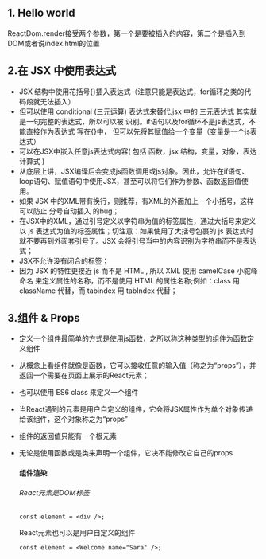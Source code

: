 ## 1. Hello world
ReactDom.render接受两个参数，第一个是要被插入的内容，第二个是插入到DOM或者说index.html的位置
## 2.在 JSX 中使用表达式

- JSX 结构中使用花括号{}插入表达式（注意只能是表达式，for循环之类的代码段就无法插入）
- 但可以使用 conditional (三元运算) 表达式来替代,jsx 中的 三元表达式 其实就是一句完整的表达式，所以可以被 识别。if语句以及for循环不是js表达式，不能直接作为表达式    写在{}中， 但可以先将其赋值给一个变量（变量是一个js表达式）
- 可以在JSX中嵌入任意js表达式内容( 包括 函数，jsx 结构，变量，对象，表达计算式 ) 
- 从底层上讲，JSX编译后会变成js函数调用或js对象。因此，允许在if语句、loop语句、赋值语句中使用JSX，甚至可以将它们作为参数、函数返回值使用。
- 如果 JSX 中的XML带有换行，则推荐，有XML的外面加上一个小括号，这样可以防止 分号自动插入 的bug；
- 在JSX中的XML，通过引号定义以字符串为值的标签属性，通过大括号来定义以 js 表达式为值的标签属性；切注意：如果使用了大括号包裹的 js 表达式时就不要再到外面套引号了。JSX 会将引号当中的内容识别为字符串而不是表达式；
- JSX不允许没有闭合的标签；
- 因为 JSX 的特性更接近 js 而不是 HTML , 所以 XML 使用 camelCase 小驼峰命名 来定义属性的名称，而不是使用 HTML 的属性名称;例如：class 用 className 代替，而 tabindex 用 tabIndex 代替；
## 3.组件 & Props
- 定义一个组件最简单的方式是使用js函数，之所以称这种类型的组件为函数定义组件
- 从概念上看组件就像是函数，它可以接收任意的输入值（称之为“props”），并返回一个需要在页面上展示的React元素；
- 也可以使用 ES6 class 来定义一个组件
- 当React遇到的元素是用户自定义的组件，它会将JSX属性作为单个对象传递给该组件，这个对象称之为“props”
- 组件的返回值只能有一个根元素
- 无论是使用函数或是类来声明一个组件，它决不能修改它自己的props
    #### 组件渲染
    ###### React元素是DOM标签
    
    ```
    const element = <div />;
    ```
    
    React元素也可以是用户自定义的组件
    
    ```
    const element = <Welcome name="Sara" />;
    ```

